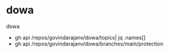 # dowa
dowa

- gh api /repos/govindarajanv/dowa/topics| jq .names[]
- gh api /repos/govindarajanv/dowa/branches/main/protection
